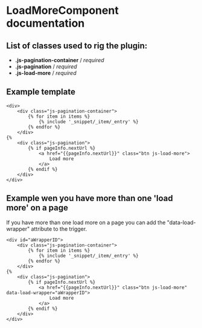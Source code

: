 # LoadMoreComponent documentation

## List of classes used to rig the plugin:

- **.js-pagination-container** / _required_
- **.js-pagination** / _required_
- **.js-load-more** / _required_

## Example template

```twig
<div>
    <div class="js-pagination-container">
        {% for item in items %}
            {% include '_snippet/_item/_entry' %}
        {% endfor %}
    </div>                                                                                                                                                                                                                                                          {%
    <div class="js-pagination">
        {% if pageInfo.nextUrl %}
            <a href="{{pageInfo.nextUrl}}" class="btn js-load-more">
                Load more
            </a>
        {% endif %}
    </div>
</div>
```

## Example wen you have more than one 'load more' on a page

If you have more than one load more on a page you can add the "data-load-wrapper" attribute to the trigger.

```twig
<div id="aWrapperID">
    <div class="js-pagination-container">
        {% for item in items %}
            {% include '_snippet/_item/_entry' %}
        {% endfor %}
    </div>                                                                                                                                                                                                                                                          {%
    <div class="js-pagination">
        {% if pageInfo.nextUrl %}
            <a href="{{pageInfo.nextUrl}}" class="btn js-load-more" data-load-wrapper="aWrapperID">
                Load more
            </a>
        {% endif %}
    </div>
</div>
```
